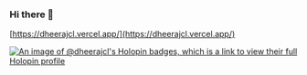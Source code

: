 ### Hi there 👋
[https://dheerajcl.vercel.app/](https://dheerajcl.vercel.app/)

[![An image of @dheerajcl's Holopin badges, which is a link to view their full Holopin profile](https://holopin.me/dheerajcl)](https://holopin.io/@dheerajcl)

<!--
**dheerajcl/dheerajcl** is a ✨ _special_ ✨ repository because its `README.md` (this file) appears on your GitHub profile.

Here are some ideas to get you started:

- 🔭 I’m currently working on ...
- 🌱 I’m currently learning ...
- 👯 I’m looking to collaborate on ...
- 🤔 I’m looking for help with ...
- 💬 Ask me about ...
- 📫 How to reach me: ...
- 😄 Pronouns: ...
- ⚡ Fun fact: ...
-->
